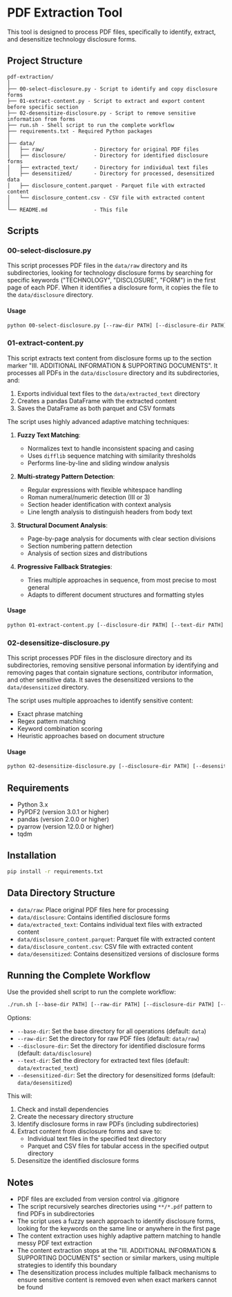 # PDF Extraction Tool

This tool is designed to process PDF files, specifically to identify, extract, and desensitize technology disclosure forms.

## Project Structure

```
pdf-extraction/
│
├── 00-select-disclosure.py - Script to identify and copy disclosure forms
├── 01-extract-content.py - Script to extract and export content before specific section
├── 02-desensitize-disclosure.py - Script to remove sensitive information from forms
├── run.sh - Shell script to run the complete workflow
├── requirements.txt - Required Python packages
│
├── data/
│   ├── raw/                - Directory for original PDF files
│   ├── disclosure/         - Directory for identified disclosure forms
│   ├── extracted_text/     - Directory for individual text files
│   ├── desensitized/       - Directory for processed, desensitized data
│   ├── disclosure_content.parquet - Parquet file with extracted content
│   └── disclosure_content.csv - CSV file with extracted content
│
└── README.md               - This file
```

## Scripts

### 00-select-disclosure.py

This script processes PDF files in the `data/raw` directory and its subdirectories, looking for technology disclosure forms by searching for specific keywords ("TECHNOLOGY", "DISCLOSURE", "FORM") in the first page of each PDF. When it identifies a disclosure form, it copies the file to the `data/disclosure` directory.

#### Usage

```bash
python 00-select-disclosure.py [--raw-dir PATH] [--disclosure-dir PATH]
```

### 01-extract-content.py

This script extracts text content from disclosure forms up to the section marker "III. ADDITIONAL INFORMATION & SUPPORTING DOCUMENTS". It processes all PDFs in the `data/disclosure` directory and its subdirectories, and:

1. Exports individual text files to the `data/extracted_text` directory
2. Creates a pandas DataFrame with the extracted content
3. Saves the DataFrame as both parquet and CSV formats

The script uses highly advanced adaptive matching techniques:

1. **Fuzzy Text Matching**:
   - Normalizes text to handle inconsistent spacing and casing
   - Uses `difflib` sequence matching with similarity thresholds
   - Performs line-by-line and sliding window analysis

2. **Multi-strategy Pattern Detection**:
   - Regular expressions with flexible whitespace handling
   - Roman numeral/numeric detection (III or 3)
   - Section header identification with context analysis
   - Line length analysis to distinguish headers from body text

3. **Structural Document Analysis**:
   - Page-by-page analysis for documents with clear section divisions
   - Section numbering pattern detection
   - Analysis of section sizes and distributions

4. **Progressive Fallback Strategies**:
   - Tries multiple approaches in sequence, from most precise to most general
   - Adapts to different document structures and formatting styles

#### Usage

```bash
python 01-extract-content.py [--disclosure-dir PATH] [--text-dir PATH] [--output-dir PATH]
```

### 02-desensitize-disclosure.py

This script processes PDF files in the disclosure directory and its subdirectories, removing sensitive personal information by identifying and removing pages that contain signature sections, contributor information, and other sensitive data. It saves the desensitized versions to the `data/desensitized` directory.

The script uses multiple approaches to identify sensitive content:
- Exact phrase matching
- Regex pattern matching
- Keyword combination scoring
- Heuristic approaches based on document structure

#### Usage

```bash
python 02-desensitize-disclosure.py [--disclosure-dir PATH] [--desensitized-dir PATH]
```

## Requirements

- Python 3.x
- PyPDF2 (version 3.0.1 or higher)
- pandas (version 2.0.0 or higher)
- pyarrow (version 12.0.0 or higher)
- tqdm

## Installation

```bash
pip install -r requirements.txt
```

## Data Directory Structure

- `data/raw`: Place original PDF files here for processing
- `data/disclosure`: Contains identified disclosure forms
- `data/extracted_text`: Contains individual text files with extracted content
- `data/disclosure_content.parquet`: Parquet file with extracted content
- `data/disclosure_content.csv`: CSV file with extracted content
- `data/desensitized`: Contains desensitized versions of disclosure forms

## Running the Complete Workflow

Use the provided shell script to run the complete workflow:

```bash
./run.sh [--base-dir PATH] [--raw-dir PATH] [--disclosure-dir PATH] [--text-dir PATH] [--desensitized-dir PATH]
```

Options:
- `--base-dir`: Set the base directory for all operations (default: `data`)
- `--raw-dir`: Set the directory for raw PDF files (default: `data/raw`)
- `--disclosure-dir`: Set the directory for identified disclosure forms (default: `data/disclosure`)
- `--text-dir`: Set the directory for extracted text files (default: `data/extracted_text`)
- `--desensitized-dir`: Set the directory for desensitized forms (default: `data/desensitized`)

This will:
1. Check and install dependencies
2. Create the necessary directory structure
3. Identify disclosure forms in raw PDFs (including subdirectories)
4. Extract content from disclosure forms and save to:
   - Individual text files in the specified text directory
   - Parquet and CSV files for tabular access in the specified output directory
5. Desensitize the identified disclosure forms

## Notes

- PDF files are excluded from version control via .gitignore
- The script recursively searches directories using `**/*.pdf` pattern to find PDFs in subdirectories
- The script uses a fuzzy search approach to identify disclosure forms, looking for the keywords on the same line or anywhere in the first page
- The content extraction uses highly adaptive pattern matching to handle messy PDF text extraction
- The content extraction stops at the "III. ADDITIONAL INFORMATION & SUPPORTING DOCUMENTS" section or similar markers, using multiple strategies to identify this boundary
- The desensitization process includes multiple fallback mechanisms to ensure sensitive content is removed even when exact markers cannot be found
